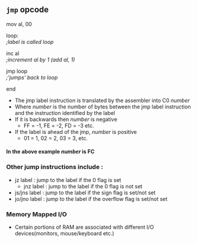 ## `jmp` opcode

mov al, 00

loop: 
<br>*;label is called loop*<br> 

inc al 
<br>*;increment al by 1 (add al, 1)*<br>

jmp loop 
<br>*;'jumps' back to loop*<br>

end

- The jmp label instruction is translated by the assembler into C0 *number*
- Where *number* is the number of bytes between the jmp label instruction and the instruction identified by the label
- If it is backwards then *number* is negative
    - FF = -1, FE = -2, FD = -3 etc.
- If the label is ahead of the jmp, *number* is positive
    - 01 = 1, 02 = 2, 03 = 3, etc.

#### In the above example *number* is FC

### Other jump instructions include :
- jz label : jump to the label if the 0 flag is set
    - jnz label : jump to the label if the 0 flag is not set
- js/jns label : jump to the label if the sign flag is set/not set
- jo/jno label : jump to the label if the overflow flag is set/not set

### Memory Mapped I/O
- Certain portions of RAM are associated with different I/O devices(monitors, mouse/keyboard etc.)

